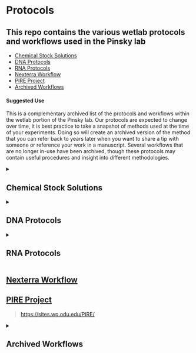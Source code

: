 Protocols
==========

## This repo contains the various wetlab protocols and workflows used in the Pinsky lab

  - [Chemical Stock Solutions](#chemical-stock-solutions)
  - [DNA Protocols](#dna-protocols)
  - [RNA Protocols](#rna-protocols) 
  - [Nexterra Workflow](#nexterra-workflow)
  - [PIRE Project](#pire-project)
  - [Archived Workflows](#archived-workflows)

#### Suggested Use

This is a complementary archived list of the protocols and workflows within the wetlab portion of the Pinsky lab. 
Our protocols are expected to change over time, it is best practice to take a snapshot of methods used at the time of your experiments.
Doing so will create an archived version of the method that you can refer back to years later when you want to share a tip with 
someone or reference your work in a manuscript. Several workflows that are no longer in-use have been archived, though these
protocols may contain useful procedures and insight into different methodologies.

<details>
<summary>

## Chemical Stock Solutions 

</summary>
<br>

### [DESS Stock Solution](dess.md)

### [EDTA Stock Solution](edta_stock.Rmd)

### [Lifton's Buffer](liftons_stock.Rmd)

### [Low TE Stock Solution](low_te_stock.Rmd)

### [NaCl Stock Solution](nacl_stock.Rmd)

### [SSC/SDS Stock Solution](sds_stock.Rmd)

### [SSC Stock Solution](ssc_stock.Rmd)

### [TE Stock Solution](te_stock.Rmd)

### [TEN Stock Solution](ten_stock.Rmd)

### [Tris-HCl Stock Solution](tris-hcl_stock.Rmd)

### [Tris-Tween Stock Solution](tris-tween_stock.Rmd)

</details>



<details>
<summary>

## DNA Protocols 

</summary>
<br>

#### Many of the protocols were created with the intention to be used for ddRADSeq. Reviewing the manufacturers' protocols is always highly recommended before beginning an experiment.

### [Baits Seq Capture](https://pinskylab.github.io/laboratory/protocols/baits.nb.html)

### [DNA Clean-Up](https://pinskylab.github.io/laboratory/protocols/ampure.nb.html)
 
### [DNA Extraction](https://pinskylab.github.io/laboratory/protocols/dna_extraction_ali.nb.html)

### [DNA Quantification](https://pinskylab.github.io/laboratory/protocols/quant_dna.nb.html)

### [Digest](https://pinskylab.github.io/laboratory/protocols/digest_dna.nb.html)

### [Ligate DNA](https://pinskylab.github.io/laboratory/protocols/ligation_ddradseq.nb.html)
  
### [Qubit DNA](https://pinskylab.github.io/laboratory/protocols/qubit.md)

### [PCR](https://pinskylab.github.io/laboratory/protocols/lib-amp_ddradseq.nb.html)

### [Pippin](https://pinskylab.github.io/laboratory/protocols/pippin.nb.html)

### [Sequencing Prep](https://pinskylab.github.io/laboratory/protocols/seq-prep_ddradseq.nb.html)
  
### {TapeStation 4200](https://pinskylab.github.io/laboratory/protocols/tapestation4200.md)


</details>


<details>
<summary>

## RNA Protocols 

</summary>
<br>

##### The protocols listed below were originally intended to be used with the [EecSeq Workflow](https://github.com/pinskylab/laboratory/tree/master/EecSeq). Please review manufacturers' protocols and workflows before starting a project.

### [Anneal Adapters](https://pinskylab.github.io/laboratory/protocols/anneal.nb.html)

### [mRNA Capture](https://pinskylab.github.io/laboratory/protocols/mrna-hyper.nb.html)

### [RNA Extraction](https://pinskylab.github.io/laboratory/protocols/dna_extraction_ali.nb.html)

### [RNA Quantification](https://pinskylab.github.io/laboratory/protocols/quant_rna.nb.html)

### [RNA Visualization](https://pinskylab.github.io/laboratory/protocols/bioanalyzer.nb.html)
    
</details>


## [Nexterra Workflow](https://github.com/pinskylab/laboratory/tree/master/Nextera)

## [PIRE Project](https://github.com/philippinespire/Welcome-README)
>https://sites.wp.odu.edu/PIRE/

<details>
<summary>

## Archived Workflows 

</summary>
<br>

### [EecSeq](https://github.com/pinskylab/laboratory/tree/master/EecSeq)
>This method was used in our Amphiprion percula clownfish project.

### [ddRADSeq](https://github.com/pinskylab/laboratory/tree/master/ddRADSeq)
> This was used in our Amphiprion clarkii clownfish project and our Paralichthys dentatus summer flounder project.

### [MRS Lab Notebook for Amphiprion clarkii](https://github.com/pinskylab/laboratory/tree/master/laboratory-notebooks)



</details>
